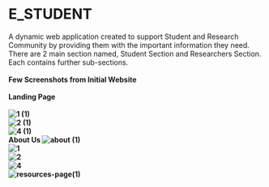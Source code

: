 # E_STUDENT
A dynamic web application created to support Student and Research Community by providing them with the important information they need. There are 2 main section named, Student Section and Researchers Section. Each contains further sub-sections.
<br>
<br>
<b>Few Screenshots from Initial Website<b>
<br>
<br>
Landing Page
<br>  
![1 (1)](https://user-images.githubusercontent.com/51227848/95294102-4c1abc00-0892-11eb-9fac-22ff6441db90.jpeg)
<br>
![2 (1)](https://user-images.githubusercontent.com/51227848/95294241-8f752a80-0892-11eb-8345-c312937d9473.jpeg)
<br>
![4 (1)](https://user-images.githubusercontent.com/51227848/95294389-cfd4a880-0892-11eb-8677-6c4fd0f977b3.jpeg)
 <br>
 About Us
![about (1)](https://user-images.githubusercontent.com/51227848/95294480-fc88c000-0892-11eb-9df6-13c4747fe22b.jpeg)
<br>
 ![1](https://user-images.githubusercontent.com/51227848/95295400-9e5cdc80-0894-11eb-8c12-a991ac1f9b03.jpeg)
<br>
 ![2](https://user-images.githubusercontent.com/51227848/95295477-c8ae9a00-0894-11eb-88b7-1c2dcb64500c.jpeg)
<br>
 ![4](https://user-images.githubusercontent.com/51227848/95295487-d106d500-0894-11eb-9184-fd8c6e4c524a.jpeg)
<br>
![resources-page(1)](https://user-images.githubusercontent.com/51227848/95294581-2a6e0480-0893-11eb-90bd-ee50705434cf.jpeg)
